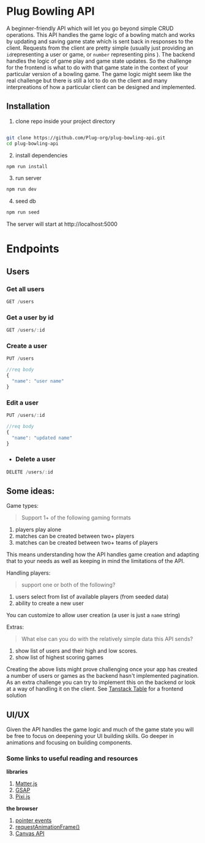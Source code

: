 # Plug Bowling API
A beginner-friendly API which will let you go beyond simple CRUD operations. This API handles the game logic of a bowling match and works by updating and saving game state which is sent back in responses to the client. Requests from the client are pretty simple (usually just providing an `id`representing a user or game, or `number` representing pins ). The backend handles the logic of game play and game state updates. So the challenge for the frontend is what to do with that game state in the context of your particular version of a bowling game. The game logic might seem like the real challenge but there is still a lot to do on the client and many interpreations of how a particular client can be designed and implemented.
## Installation
1. clone repo inside your project directory
```bash

git clone https://github.com/Plug-org/plug-bowling-api.git
cd plug-bowling-api
```
2.  install dependencies
```bash
npm run install
```
3.  run server
```bash
npm run dev
```
4.  seed db
```bash
npm run seed
```
The server will start at http://localhost:5000

# Endpoints

## Users
### Get all users
```js
GET /users
```
### Get a user by id
```js
GET /users/:id
```
### Create a user
```js
PUT /users

//req body
{
  "name": "user name"
}
```
### Edit a user
```js
PUT /users/:id

//req body
{
  "name": "updated name"
}
```
* ### Delete a user
```js
DELETE /users/:id
```


## Some ideas:
Game types:
>Support 1+ of the following gaming formats
1. players play alone
2. matches can be created between two+ players
3. matches can be created between two+ teams of players

This means understanding how the API handles game creation and adapting that to your needs as well as keeping in mind the limitations of the API.

Handling players:

>support one or both of the following?
1. users select from list of available players (from seeded data)
2. ability to create a new user 

You can customize to allow user creation (a user is just a `name` string)

Extras:
> What else can you do with the relatively simple data this API sends?
1. show list of users and their high and low scores.
2. show list of highest scoring games

Creating the above lists might prove challenging once your app has created a number of users or games as the backend hasn't implemented pagination. As an extra challenge you can try to implement this on the backend or look at a way of handling it on the client. See [Tanstack Table](https://tanstack.com/table/v8/docs/guide/pagination) for a frontend solution

## UI/UX
Given the API handles the game logic and much of the game state you will be free to focus on deepening your UI building skills. Go deeper in animations and focusing on building components.

### Some links to useful reading and resources
**libraries**

1. [Matter.js](https://brm.io/matter-js/)
2. [GSAP](https://gsap.com/)
3. [Pixi.js](https://pixijs.com/)

**the browser**
1. [pointer events](https://developer.mozilla.org/en-US/docs/Web/API/Pointer_events)
2. [requestAnimationFrame()](https://developer.mozilla.org/en-US/docs/Web/API/Window/requestAnimationFrame)
3. [Canvas API](https://developer.mozilla.org/en-US/docs/Web/API/Canvas_API)

